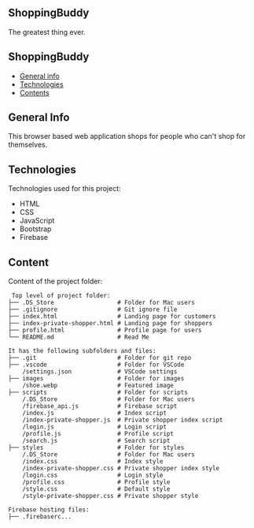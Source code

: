 ## ShoppingBuddy

The greatest thing ever.

## ShoppingBuddy

* [General info](#general-info)
* [Technologies](#technologies)
* [Contents](#content)

## General Info
This browser based web application shops for people who can't shop for themselves.

## Technologies
Technologies used for this project:
* HTML
* CSS
* JavaScript
* Bootstrap
* Firebase

## Content
Content of the project folder:

```
 Top level of project folder:
├── .DS_Store                  # Folder for Mac users
├── .gitignore                 # Git ignore file
├── index.html                 # Landing page for customers
├── index-private-shopper.html # Landing page for shoppers
├── profile.html               # Profile page for users
└── README.md                  # Read Me

It has the following subfolders and files:
├── .git                       # Folder for git repo
├── .vscode                    # Folder for VSCode
    /settings.json             # VSCode settings 
├── images                     # Folder for images
    /shoe.webp                 # Featured image
├── scripts                    # Folder for scripts
    /.DS_Store                 # Folder for Mac users
    /firebase_api.js           # Firebase script
    /index.js                  # Index script
    /index-private-shopper.js  # Private shopper index script
    /login.js                  # Login script
    /profile.js                # Profile script
    /search.js                 # Search script
├── styles                     # Folder for styles
    /.DS_Store                 # Folder for Mac users
    /index.css                 # Index style
    /index-private-shopper.css # Private shopper index style
    /login.css                 # Login style
    /profile.css               # Profile style
    /style.css                 # Default style
    /style-private-shopper.css # Private shopper style

Firebase hosting files:
├── .firebaserc...
